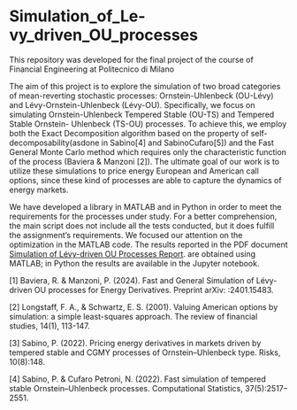 # Simulation_of_Le-vy_driven_OU_processes

This repository was developed for the final project of the course of Financial Engineering at Politecnico di Milano

The aim of this project is to explore the simulation of two broad categories of mean-reverting stochastic
processes: Ornstein-Uhlenbeck (OU-Lévy) and Lévy-Ornstein-Uhlenbeck (Lévy-OU). Specifically, we
focus on simulating Ornstein-Uhlenbeck Tempered Stable (OU-TS) and Tempered Stable Ornstein-
Uhlenbeck (TS-OU) processes. To achieve this, we employ both the Exact Decomposition algorithm
based on the property of self-decomposability(asdone in Sabino[4] and SabinoCufaro[5]) and the Fast
General Monte Carlo method which requires only the characteristic function of the process (Baviera
& Manzoni [2]). The ultimate goal of our work is to utilize these simulations to price energy European
and American call options, since these kind of processes are able to capture the dynamics of energy
markets.

We have developed a library in MATLAB and in Python in order to meet the requirements for
the processes under study. For a better comprehension, the main script does not include all the
tests conducted, but it does fulfill the assignment’s requirements. We focused
our attention on the optimization in the MATLAB code. The results reported in the PDF document [Simulation of Lévy-driven OU Processes Report](./Simulation%20of%20Lévy-driven%20OU%20processes%20Report.pdf). are obtained using MATLAB; in Python the results are available in the Jupyter notebook.

[1] Baviera, R. & Manzoni, P. (2024). Fast and General Simulation of Lévy-driven OU processes for Energy
Derivatives. Preprint arXiv: :2401.15483.

[2] Longstaff, F. A., & Schwartz, E. S. (2001). Valuing American options by simulation: a simple least-squares
approach. The review of financial studies, 14(1), 113-147.

[3] Sabino, P. (2022). Pricing energy derivatives in markets driven by tempered stable and CGMY processes of
Ornstein–Uhlenbeck type. Risks, 10(8):148.

[4] Sabino, P. & Cufaro Petroni, N. (2022). Fast simulation of tempered stable Ornstein–Uhlenbeck processes.
Computational Statistics, 37(5):2517–2551.
